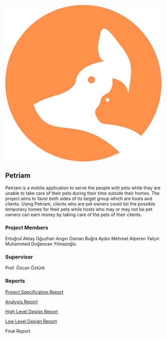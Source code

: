 ![](https://github.com/alperenya/petriam-website/blob/gh-pages/logo.png)

## Petriam

Petriam is a mobile application to serve the people with pets while they
are unable to take care of their pets during their time outside their homes. The
project aims to favor both sides of its target group which are hosts and clients.
Using Petriam, clients who are pet owners could list the possible temporary
homes for their pets while hosts who may or may not be pet owners can earn
money by taking care of the pets of their clients.

### Project Members

Ertuğrul Aktaş
Oğuzhan Angın
Osman Buğra Aydın
Mehmet Alperen Yalçın
Muhammed Doğancan Yılmazoğlu


### Supervisor

Prof. Özcan Öztürk


### Reports

[Project Specification Report](https://github.com/dgndds/petriam/blob/main/reports/Project%20Specification%20Report.pdf)

[Analysis Report](https://github.com/dgndds/petriam/blob/main/reports/Petriam_Analysis_report.pdf)

[High Level Design Report](https://github.com/dgndds/petriam/blob/main/reports/Petriam%20High%20Level%20Design%20Report.pdf)

[Low Level Design Report](https://github.com/dgndds/petriam/blob/main/reports/Petriam%20Low-Level%20Design%20Report.pdf)

Final Report
